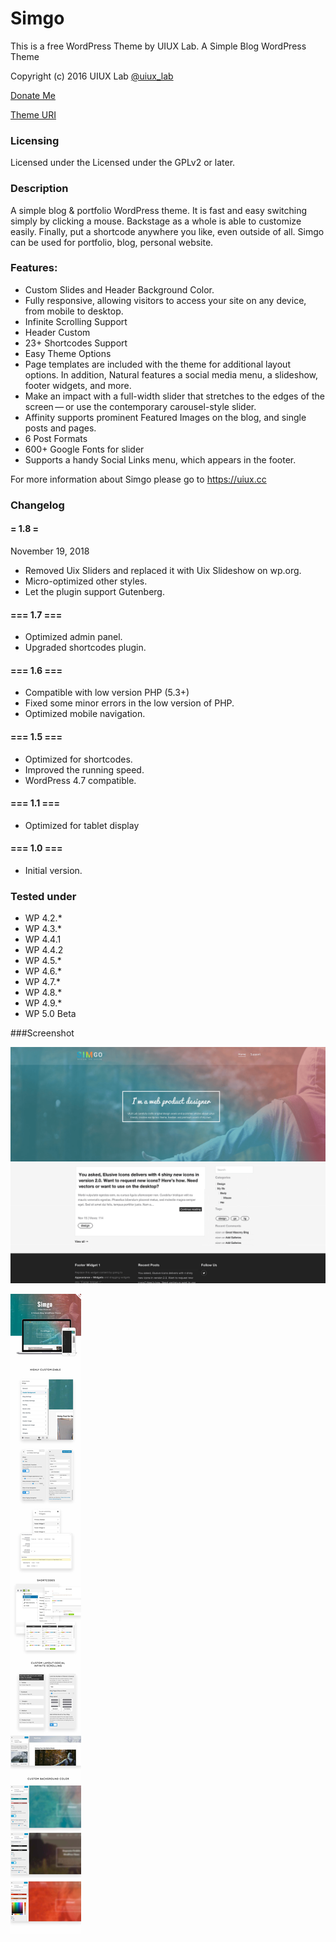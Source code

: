 # Simgo
This is a free WordPress Theme by UIUX Lab. A Simple Blog WordPress Theme

Copyright (c) 2016 UIUX Lab [@uiux_lab](https://twitter.com/uiux_lab)

[Donate Me](https://www.paypal.com/cgi-bin/webscr?cmd=_s-xclick&hosted_button_id=PYZLU7UZNQ6CE)

[Theme URI](https://uiux.cc/products-item/simgo-a-simple-blog-wordpress-theme/)



### Licensing

Licensed under the Licensed under the GPLv2 or later.

### Description


A simple blog & portfolio WordPress theme. It is fast and easy switching simply by clicking a mouse. Backstage as a whole is able to customize easily. Finally, put a shortcode anywhere you like, even outside of all. Simgo can be used for portfolio, blog, personal website.

### Features:

*   Custom Slides and Header Background Color.
*   Fully responsive, allowing visitors to access your site on any device, from mobile to desktop.
*   Infinite Scrolling Support
*   Header Custom
*   23+ Shortcodes Support
*   Easy Theme Options
*   Page templates are included with the theme for additional layout options. In addition, Natural features a social media menu, a slideshow, footer widgets, and more.
*   Make an impact with a full-width slider that stretches to the edges of the screen — or use the contemporary carousel-style slider.
*   Affinity supports prominent Featured Images on the blog, and single posts and pages.
*   6 Post Formats
*   600+ Google Fonts for slider
*   Supports a handy Social Links menu, which appears in the footer.


For more information about Simgo please go to https://uiux.cc


### Changelog

#### = 1.8 =

November 19, 2018

* Removed Uix Sliders and replaced it with Uix Slideshow on wp.org.
* Micro-optimized other styles.
* Let the plugin support Gutenberg.


#### === 1.7 ===

* Optimized admin panel.
* Upgraded shortcodes plugin.



#### === 1.6 ===

* Compatible with low version PHP (5.3+)
* Fixed some minor errors in the low version of PHP.
* Optimized mobile navigation.



#### === 1.5 ===

* Optimized for shortcodes.
* Improved the running speed.
* WordPress 4.7 compatible.


#### === 1.1 ===

* Optimized for tablet display



#### === 1.0 ===

* Initial version.



### Tested under

- WP 4.2.*
- WP 4.3.*
- WP 4.4.1
- WP 4.4.2
- WP 4.5.*
- WP 4.6.*
- WP 4.7.*
- WP 4.8.*
- WP 4.9.*
- WP 5.0 Beta


###Screenshot

![](https://github.com/xizon/simgo/blob/master/assets/screenshot.png)

![](https://github.com/xizon/simgo/blob/master/assets/preview.jpg)



